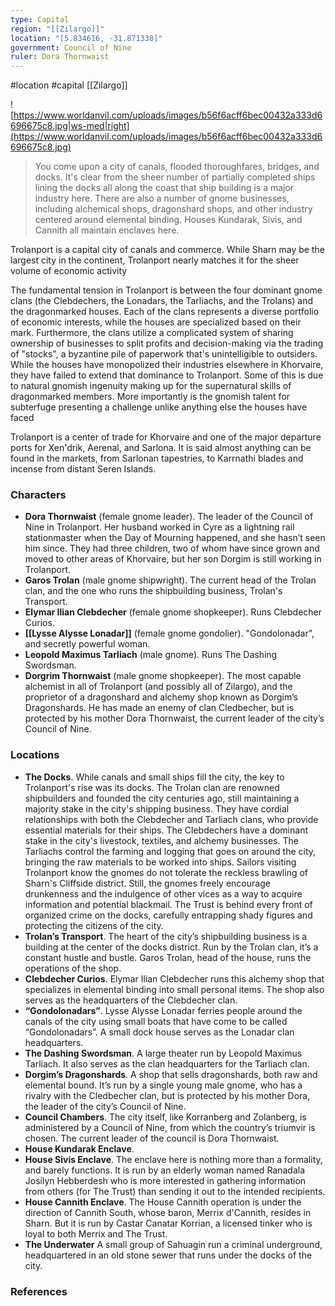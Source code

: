 ```yaml
---
type: Capital
region: "[[Zilargo]]"
location: "[5.834616, -31.871338]"
government: Council of Nine
ruler: Dora Thornwaist
---
```

 #location #capital [[Zilargo]]

![https://www.worldanvil.com/uploads/images/b56f6acff6bec00432a333d6696675c8.jpg|ws-med|right](https://www.worldanvil.com/uploads/images/b56f6acff6bec00432a333d6696675c8.jpg)

> You come upon a city of canals, flooded thoroughfares, bridges, and docks. It's clear from the sheer number of partially completed ships lining the docks all along the coast that ship building is a major industry here. There are also a number of gnome businesses, including alchemical shops, dragonshard shops, and other industry centered around elemental binding. Houses Kundarak, Sivis, and Cannith all maintain enclaves here.

Trolanport is a capital city of canals and commerce. While Sharn may be the largest city in the continent, Trolanport nearly matches it for the sheer volume of economic activity

The fundamental tension in Trolanport is between the four dominant gnome clans (the Clebdechers, the Lonadars, the Tarliachs, and the Trolans) and the dragonmarked houses. Each of the clans represents a diverse portfolio of economic interests, while the houses are specialized based on their mark. Furthermore, the clans utilize a complicated system of sharing ownership of businesses to split profits and decision-making via the trading of "stocks", a byzantine pile of paperwork that's unintelligible to outsiders. While the houses have monopolized their industries elsewhere in Khorvaire, they have failed to extend that dominance to Trolanport. Some of this is due to natural gnomish ingenuity making up for the supernatural skills of dragonmarked members. More importantly is the gnomish talent for subterfuge presenting a challenge unlike anything else the houses have faced

Trolanport is a center of trade for Khorvaire and one of the major departure ports for Xen'drik, Aerenal, and Sarlona. It is said almost anything can be found in the markets, from Sarlonan tapestries, to Karrnathi blades and incense from distant Seren Islands.

### Characters

* **Dora Thornwaist** (female gnome leader). The leader of the Council of Nine in Trolanport. Her husband worked in Cyre as a lightning rail stationmaster when the Day of Mourning happened, and she hasn’t seen him since. They had three children, two of whom have since grown and moved to other areas of Khorvaire, but her son Dorgim is still working in Trolanport.
* **Garos Trolan** (male gnome shipwright). The current head of the Trolan clan, and the one who runs the shipbuilding business, Trolan's Transport.
* **Elymar Ilian Clebdecher** (female gnome shopkeeper). Runs Clebdecher Curios.
* **[[Lysse Alysse Lonadar]]** (female gnome gondolier). "Gondolonadar", and secretly powerful woman.
* **Leopold Maximus Tarliach** (male gnome). Runs The Dashing Swordsman.
* **Dorgrim Thornwaist** (male gnome shopkeeper). The most capable alchemist in all of Trolanport (and possibly all of Zilargo), and the proprietor of a dragonshard and alchemy shop known as Dorgim’s Dragonshards. He has made an enemy of clan Cledbecher, but is protected by his mother Dora Thornwaist, the current leader of the city’s Council of Nine.

### Locations

- **The Docks**. While canals and small ships fill the city, the key to Trolanport's rise was its docks. The Trolan clan are renowned shipbuilders and founded the city centuries ago, still maintaining a majority stake in the city's shipping business. They have cordial relationships with both the Clebdecher and Tarliach clans, who provide essential materials for their ships. The Clebdechers have a dominant stake in the city's livestock, textiles, and alchemy businesses. The Tarliachs control the farming and logging that goes on around the city, bringing the raw materials to be worked into ships. Sailors visiting Trolanport know the gnomes do not tolerate the reckless brawling of Sharn's Cliffside district. Still, the gnomes freely encourage drunkenness and the indulgence of other vices as a way to acquire information and potential blackmail. The Trust is behind every front of organized crime on the docks, carefully entrapping shady figures and protecting the citizens of the city.
- **Trolan’s Transport**. The heart of the city’s shipbuilding business is a building at the center of the docks district. Run by the Trolan clan, it’s a constant hustle and bustle. Garos Trolan, head of the house, runs the operations of the shop.
- **Clebdecher Curios**. Elymar Ilian Clebdecher runs this alchemy shop that specializes in elemental binding into small personal items. The shop also serves as the headquarters of the Clebdecher clan.
- **“Gondolonadars”**. Lysse Alysse Lonadar ferries people around the canals of the city using small boats that have come to be called “Gondolonadars”. A small dock house serves as the Lonadar clan headquarters.
- **The Dashing Swordsman**. A large theater run by Leopold Maximus Tarliach. It also serves as the clan headquarters for the Tarliach clan.
- **Dorgim’s Dragonshards**. A shop that sells dragonshards, both raw and elemental bound. It’s run by a single young male gnome, who has a rivalry with the Cledbecher clan, but is protected by his mother Dora, the leader of the city’s Council of Nine.
- **Council Chambers**. The city itself, like Korranberg and Zolanberg, is administered by a Council of Nine, from which the country’s triumvir is chosen. The current leader of the council is Dora Thornwaist.
- **House Kundarak Enclave**.
- **House Sivis Enclave**. The enclave here is nothing more than a formality, and barely functions. It is run by an elderly woman named Ranadala Josilyn Hebberdesh who is more interested in gathering information from others (for The Trust) than sending it out to the intended recipients.
- **House Cannith Enclave**. The House Cannith operation is under the direction of Cannith South, whose baron, Merrix d'Cannith, resides in Sharn. But it is run by Castar Canatar Korrian, a licensed tinker who is loyal to both Merrix and The Trust.
- **The Underwater** A small group of Sahuagin run a criminal underground, headquartered in an old stone sewer that runs under the docks of the city.

### References

